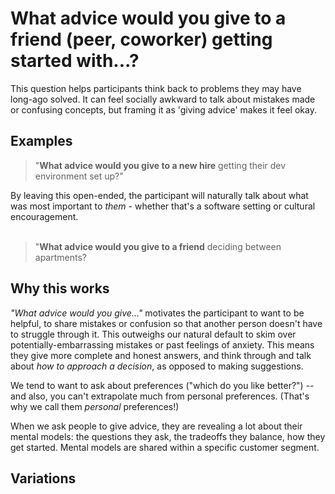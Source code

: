 # What advice would you give to a friend (peer, coworker) getting started with...?
This question helps participants think back to problems they may have long-ago solved.  It can feel socially awkward to talk about mistakes made or confusing concepts, but framing it as 'giving advice' makes it feel okay.

## Examples

 > "**What advice would you give to a new hire** getting their dev environment set up?"
 
By leaving this open-ended, the participant will naturally talk about what was most important to *them* - whether that's a software setting or cultural encouragement.  
<br>

> "**What advice would you give to a friend** deciding between apartments?
> 



## Why this works
*"What advice would you give..."* motivates the participant to want to be helpful, to share mistakes or confusion so that another person doesn't have to struggle through it. This outweighs our natural default to skim over potentially-embarrassing mistakes or past feelings of anxiety.   This means they give more complete and honest answers, and think through and talk about *how to approach a decision*, as opposed to making suggestions.

We tend to want to ask about preferences ("which do you like better?") -- and also, you can't extrapolate much from personal preferences. (That's why we call them *personal* preferences!)

When we ask people to give advice, they are revealing a lot about their mental models: the questions they ask, the tradeoffs they balance, how they get started.  Mental models are shared within a specific customer segment. 

## Variations

